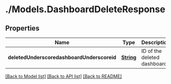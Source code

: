# ./Models.DashboardDeleteResponse
## Properties

Name | Type | Description | Notes
------------ | ------------- | ------------- | -------------
**deletedUnderscoredashboardUnderscoreid** | [**String**][1] | ID of the deleted dashboard | [optional] [default to null]

[[Back to Model list]][2] [[Back to API list]][3] [[Back to README]][4]

[1]: string.md
[2]: ../README.md#documentation-for-models
[3]: ../README.md#documentation-for-api-endpoints
[4]: ../README.md
